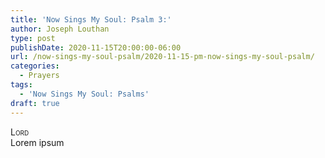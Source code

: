```yaml
---
title: 'Now Sings My Soul: Psalm 3:'
author: Joseph Louthan
type: post
publishDate: 2020-11-15T20:00:00-06:00
url: /now-sings-my-soul-psalm/2020-11-15-pm-now-sings-my-soul-psalm/
categories:
  - Prayers
tags:
  - 'Now Sings My Soul: Psalms'
draft: true
---
```


</pre>
<div style="font-variant: small-caps;">Lord</div>
Lorem ipsum
</pre>
